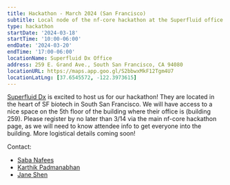 ```yaml
---
title: Hackathon - March 2024 (San Francisco)
subtitle: Local node of the nf-core hackathon at the Superfluid office in South San Francisco
type: hackathon
startDate: '2024-03-18'
startTime: '10:00-06:00'
endDate: '2024-03-20'
endTime: '17:00-06:00'
locationName: Superfluid Dx Office
address: 259 E. Grand Ave., South San Francisco, CA 94080
locationURL: https://maps.app.goo.gl/S2bbwxMkF12Tgm4U7
locationLatLng: [37.6545572, -122.3973615]
---
```


[Superfluid Dx](https://www.superfluiddx.com/) is excited to host us for our hackathon! They are located in the heart of SF biotech in South San Francisco. We will have access to a nice space on the 5th floor of the building where their office is (building 259). Please register by no later than 3/14 via the main nf-core hackathon page, as we will need to know attendee info to get everyone into the building. More logistical details coming soon!

Contact:

- [<i class="fab fa-slack"></i> Saba Nafees](https://nfcore.slack.com/team/U011CR59V8T)
- [<i class="fab fa-slack"></i> Karthik Padmanabhan](https://nfcore.slack.com/team/U067Q5Z4ZL7)
- [<i class="fab fa-slack"></i> Jane Shen](https://nfcore.slack.com/team/U05NPJQ3V7X)

